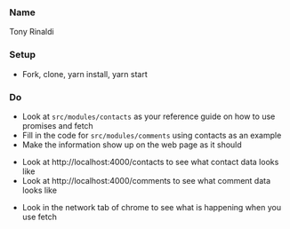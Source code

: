 ### Name

Tony Rinaldi

### Setup
  * Fork, clone, yarn install, yarn start
### Do
  + Look at `src/modules/contacts` as your reference guide on how to use promises and fetch
  + Fill in the code for `src/modules/comments` using contacts as an example
  + Make the information show up on the web page as it should
  * Look at http://localhost:4000/contacts to see what contact data looks like
  * Look at http://localhost:4000/comments to see what comment data looks like
  + Look in the network tab of chrome to see what is happening when you use fetch